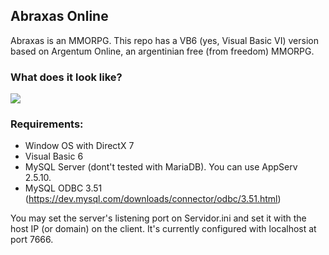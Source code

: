 ##  Abraxas Online

Abraxas is an MMORPG. This repo has a VB6 (yes, Visual Basic VI) version based on Argentum Online, an argentinian free (from freedom) MMORPG.

###  What does it look like?

![](http://i.imm.io/8w4c.png)

###  Requirements:
 - Window OS with DirectX 7
 - Visual Basic 6 
 - MySQL Server (dont't tested with MariaDB). You can use AppServ 2.5.10.
 - MySQL ODBC 3.51 (https://dev.mysql.com/downloads/connector/odbc/3.51.html)

You may set the server's listening port on Servidor.ini and set it with the host IP (or domain) on the client. It's currently configured with localhost at port 7666.


